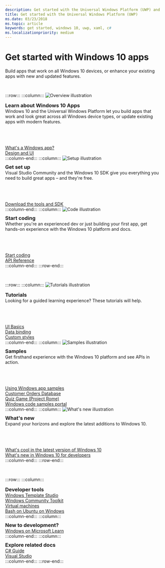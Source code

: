 ```yaml
---
description: Get started with the Universal Windows Platform (UWP) and app development for Windows 10.
title: Get started with the Universal Windows Platform (UWP)
ms.date: 03/23/2018
ms.topic: article
keywords: get started, windows 10, uwp, xaml, c#
ms.localizationpriority: medium
---
```


# Get started with Windows 10 apps

Build apps that work on all Windows 10 devices, or enhance your existing apps with new and updated features.

<br/>

:::row:::
    :::column:::
        <img src="https://docs.microsoft.com/media/illustrations/biztalk-developer-documentation-1.svg" alt="Overview illustration" />
        <h3 style="margin-top: 10px; margin-bottom: 0px">Learn about Windows 10 Apps</h3>
        <p style="margin-top: 0px; margin-bottom: 50px">Windows 10 and the Universal Windows Platform let you build apps that work and look great across all Windows device types, or update existing apps with modern features.</p>
        <br>
        <a href="//docs.microsoft.com/windows/uwp/get-started/universal-application-platform-guide">What's a Windows app?</a><br/>
        <a href="//developer.microsoft.com/windows/apps/design">Design and UI</a><br/>
    :::column-end:::
    :::column:::
        <img src="https://docs.microsoft.com/media/illustrations/biztalk-host-integration-install-configure.svg" alt="Setup illustration" />
        <h3 style="margin-top: 10px; margin-bottom: 0px">Get set up</h3>
        <p style="margin-top: 0px; margin-bottom: 50px">Visual Studio Community and the Windows 10 SDK give you everything you need to build great apps – and they're free.</p>
        <br>
        <a href="//docs.microsoft.com/windows/uwp/get-started/get-set-up">Download the tools and SDK</a><br/>
    :::column-end:::
    :::column:::
        <img src="https://docs.microsoft.com/media/illustrations/team-services-dev-ops-test.svg" alt="Code illustration" />
        <h3 style="margin-top: 10px; margin-bottom: 0px">Start coding</h3>
        <p style="margin-top: 0px; margin-bottom: 50px">Whether you're an experienced dev or just building your first app, get hands-on experience with the Windows 10 platform and docs.</p>
        <br>
        <a href="//docs.microsoft.com/windows/uwp/get-started/create-uwp-apps">Start coding</a><br/>
        <a href="//docs.microsoft.com/uwp/">API Reference</a><br/>
    :::column-end:::
:::row-end:::

<br/>

:::row:::
    :::column:::
        <img src="https://docs.microsoft.com/media/illustrations/biztalk-get-started-get-started.svg" alt="Tutorials illustration" />
        <h3 style="margin-top: 10px; margin-bottom: 0px">Tutorials</h3>
        <p style="margin-top: 0px; margin-bottom: 50px">Looking for a guided learning experience? These tutorials will help.</p>
        <br>
        <a href="//docs.microsoft.com/windows/uwp/design/basics/xaml-basics-ui">UI Basics</a><br/>
        <a href="//docs.microsoft.com/windows/uwp/data-binding/xaml-basics-data-binding">Data binding</a><br/>
        <a href="//docs.microsoft.com/windows/uwp/design/basics/xaml-basics-style">Custom styles</a><br/>
    :::column-end:::
    :::column:::
        <img src="https://docs.microsoft.com/media/illustrations/biztalk-get-started-scenarios.svg" alt="Samples illustration" />
        <h3 style="margin-top: 10px; margin-bottom: 0px">Samples</h3>
        <p style="margin-top: 0px; margin-bottom: 50px">Get firsthand experience with the Windows 10 platform and see APIs in action.</p>
        <br>
        <a href="//docs.microsoft.com/windows/uwp/get-started/get-uwp-app-samples">Using Windows app samples</a><br/>
        <a href="//github.com/Microsoft/Windows-appsample-customers-orders-database">Customer Orders Database</a><br/>
        <a href="//github.com/Microsoft/Windows-appsample-remote-system-sessions">Quiz Game (Project Rome)</a><br/>
        <a href="//developer.microsoft.com/windows/samples">Windows code samples portal</a><br/>
    :::column-end:::
    :::column:::
        <img src="https://docs.microsoft.com/media/illustrations/ms365enterprise-partner-news-2.svg" alt="What's new illustration" />
        <h3 style="margin-top: 10px; margin-bottom: 0px">What's new</h3>
        <p style="margin-top: 0px; margin-bottom: 50px">Expand your horizons and explore the latest additions to Windows 10.</p>
        <br>
        <a href="//developer.microsoft.com/windows/windows-10-for-developers">What's cool in the latest version of Windows 10</a><br/>
        <a href="//docs.microsoft.com/windows/uwp/whats-new/windows-10-version-latest">What's new in Windows 10 for developers</a><br/>
    :::column-end:::
:::row-end:::

<br/>

:::row:::
    :::column:::
        <h3 style="margin-top: 10px; margin-bottom: 0px">Developer tools</h3>
        <a href="https://github.com/Microsoft/WindowsTemplateStudio/">Windows Template Studio</a><br/>
        <a href="//docs.microsoft.com/windows/uwpcommunitytoolkit/">Windows Community Toolkit</a><br/>
        <a href="//developer.microsoft.com/windows/downloads/virtual-machines">Virtual machines</a><br/>
        <a href="//docs.microsoft.com/windows/wsl/about">Bash on Ubuntu on Windows</a><br/>
    :::column-end:::
    :::column:::
        <h3 style="margin-top: 10px; margin-bottom: 0px">New to development?</h3>
        <a href="//docs.microsoft.com/learn/browse/?products=windows&resource_type=module">Windows on Microsoft Learn</a><br/>
    :::column-end:::
    :::column:::
        <h3 style="margin-top: 10px; margin-bottom: 0px">Explore related docs</h3>
        <a href="//docs.microsoft.com/dotnet/csharp/">C# Guide</a><br/>
        <a href="//docs.microsoft.com/visualstudio/ide/">Visual Studio</a><br/>
    :::column-end:::
:::row-end:::
